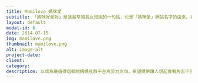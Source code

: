```yaml
---
title: Mamilove 媽咪愛
subtitle: 「媽咪好愛妳」是我最常和我女兒說的一句話，也是「媽咪愛」網站名字的由來。在育兒的路上，希望能和新手爸比、媽咪們彼此幫助和陪伴。貓媽也會秉持著只推薦自己會買給家人小孩商品，讓媽咪們一起團購。把每個寶寶都當成自己的小孩，是我們對自己的期許。
layout: default
modal-id: 6
date: 2014-07-15
img: mamilove.png
thumbnail: mamilove.png
alt: image-alt
project-date:
client:
category:
description: 以成為最值得信賴的媽媽社群平台為努力方向，希望提供讓人想起會嘴角忍不住上揚的暖心服務，包括即時社群問答、優質育兒內容、精選商品團購。一路走來，只推薦自己會買給寶寶和家人用的商品，把每個寶寶視如己出，是我們的初衷與堅持。
---
```

